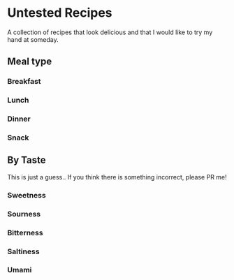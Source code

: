 # Untested Recipes
A collection of recipes that look delicious and that I would like to try my hand at someday.

## Meal type
### Breakfast
### Lunch
### Dinner
### Snack

## By Taste
This is just a guess.. If you think there is something incorrect, please PR me!

### Sweetness

### Sourness

### Bitterness

### Saltiness

### Umami
